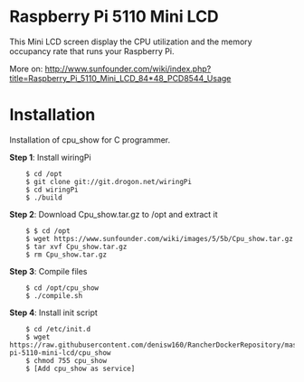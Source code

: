 Raspberry Pi 5110 Mini LCD
======

This Mini LCD screen display the CPU utilization and the memory occupancy rate that 
runs your Raspberry Pi.

More on: http://www.sunfounder.com/wiki/index.php?title=Raspberry_Pi_5110_Mini_LCD_84*48_PCD8544_Usage

# Installation 

Installation of cpu_show for C programmer.

**Step 1**: Install wiringPi
```
	$ cd /opt
	$ git clone git://git.drogon.net/wiringPi
	$ cd wiringPi
	$ ./build
```

**Step 2**: Download Cpu_show.tar.gz to /opt and extract it
```
	$ $ cd /opt
	$ wget https://www.sunfounder.com/wiki/images/5/5b/Cpu_show.tar.gz
	$ tar xvf Cpu_show.tar.gz
	$ rm Cpu_show.tar.gz
```
	
**Step 3**: Compile files
```
	$ cd /opt/cpu_show
	$ ./compile.sh
```

**Step 4**: Install init script
```
	$ cd /etc/init.d
	$ wget https://raw.githubusercontent.com/denisw160/RancherDockerRepository/master/other/raspberry-pi-5110-mini-lcd/cpu_show
	$ chmod 755 cpu_show
	$ [Add cpu_show as service]
```	

